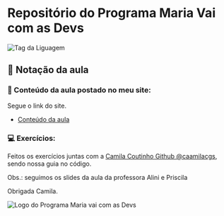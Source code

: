 # Repositório do Programa Maria Vai com as Devs

![Tag da Liguagem](https://img.shields.io/badge/Linguagem-Python-orange)

## 🔦 Notação da aula

### 🔭 Conteúdo da aula postado no meu site: 

Segue o link do site.
- [Conteúdo da aula](https://daviny.vidal.nom.br/aprender/mvcad-05/)

### 💻 Exercícios: 

Feitos os exercícios juntas com a [Camila Coutinho Github @caamilacgs](https://github.com/caamilacgs), sendo nossa guia no código.

Obs.: seguimos os slides da aula da professora Alini e Priscila

Obrigada Camila.

![Logo do Programa Maria vai com as Devs](https://daviny.vidal.nom.br/img/maria.png)
